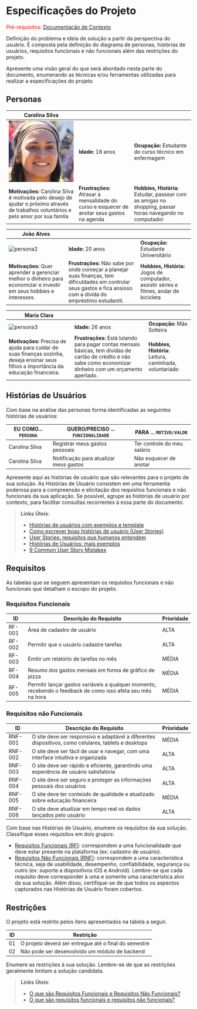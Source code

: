 # Especificações do Projeto

<span style="color:red">Pré-requisitos: <a href="1-Documentação de Contexto.md"> Documentação de Contexto</a></span>

Definição do problema e ideia de solução a partir da perspectiva do usuário. É composta pela definição do  diagrama de personas, histórias de usuários, requisitos funcionais e não funcionais além das restrições do projeto.

Apresente uma visão geral do que será abordado nesta parte do documento, enumerando as técnicas e/ou ferramentas utilizadas para realizar a especificações do projeto

## Personas

| **Carolina Silva** |      |      |
|------------------------------|------|------|
|![persona1](img/persona1.png) | **Idade:** 18 anos  | **Ocupação:** Estudante do curso técnico em enfermagem |
| **Motivações:** Carolina Silva é motivada pelo desejo de ajudar o próximo através de trabalhos voluntários e pelo amor por sua famlía | **Frustrações:** Atrasar a mensalidade do curso e esquecer de anotar seus gastos na agenda | **Hobbies, História:** Estudar, passear com as amigas no shopping, passar horas navegando no computador|

| **João Alves** |      |      |
|------------------------------|------|------|
|![persona2](img/persona2.png) | **Idade:** 20 anos  | **Ocupação:** Estudante Universitário |
| **Motivações:** Quer aprender a gerenciar melhor o dinheiro para economizar e investir em seus hobbies e interesses. | **Frustrações:** Não sabe por onde começar a planejar suas finanças, tem dificuldades em controlar seus gastos e fica ansioso com a dívida do empréstimo estudantil. | **Hobbies, História:** Jogos de computador, assistir séries e filmes, andar de bicicleta|

| **Maria Clara** |      |      |
|------------------------------|------|------|
|![persona3](img/persona3.png) | **Idade:** 26 anos  | **Ocupação:** Mãe Solteira |
| **Motivações:** Precisa de ajuda para cuidar de suas finanças sozinha, deseja ensinar seus filhos a importância da educação financeira. | **Frustrações:** Está lutando para pagar contas mensais básicas, tem dívidas de cartão de crédito e não sabe como economizar dinheiro com um orçamento apertado. | **Hobbies, História:** Leitura, caminhada, voluntariado|

## Histórias de Usuários

Com base na análise das personas forma identificadas as seguintes histórias de usuários:

|EU COMO... `PERSONA`| QUERO/PRECISO ... `FUNCIONALIDADE` |PARA ... `MOTIVO/VALOR`                 |
|--------------------|------------------------------------|----------------------------------------|
|Carolina Silva  | Registrar meus gastos pessoais          | Ter controle do meu salário              |
|Carolina Silva      |      Notificação para atualizar meus gastos            | Não esquecer de anotar |

Apresente aqui as histórias de usuário que são relevantes para o projeto de sua solução. As Histórias de Usuário consistem em uma ferramenta poderosa para a compreensão e elicitação dos requisitos funcionais e não funcionais da sua aplicação. Se possível, agrupe as histórias de usuário por contexto, para facilitar consultas recorrentes à essa parte do documento.

> **Links Úteis**:
> - [Histórias de usuários com exemplos e template](https://www.atlassian.com/br/agile/project-management/user-stories)
> - [Como escrever boas histórias de usuário (User Stories)](https://medium.com/vertice/como-escrever-boas-users-stories-hist%C3%B3rias-de-usu%C3%A1rios-b29c75043fac)
> - [User Stories: requisitos que humanos entendem](https://www.luiztools.com.br/post/user-stories-descricao-de-requisitos-que-humanos-entendem/)
> - [Histórias de Usuários: mais exemplos](https://www.reqview.com/doc/user-stories-example.html)
> - [9 Common User Story Mistakes](https://airfocus.com/blog/user-story-mistakes/)

## Requisitos

As tabelas que se seguem apresentam os requisitos funcionais e não funcionais que detalham o escopo do projeto.

### Requisitos Funcionais

|ID    | Descrição do Requisito  | Prioridade |
|------|-----------------------------------------|----|
|RF-001| Área de cadastro de usuário | ALTA | 
|RF-002| Permitir que o usuário cadastre tarefas | ALTA | 
|RF-003| Emitir um relatório de tarefas no mês   | MÉDIA |
|RF-004| Resumo dos gastos mensais em forma de gráfico de pizza | MÉDIA |
|RF-005| Permitir lançar gastos variáveis a qualquer momento, recebendo o feedback de como isso afeta seu mês na hora | MÉDIA |

### Requisitos não Funcionais

|ID     | Descrição do Requisito  |Prioridade |
|-------|-------------------------|----|
|RNF-001| O site deve ser responsivo e adaptável a diferentes dispositivos, como celulares, tablets e desktops | MÉDIA | 
|RNF-002| O site deve ser fácil de usar e navegar, com uma interface intuitiva e organizada |  ALTA | 
|RNF-003| O site deve ser rápido e eficiente, garantindo uma experiência de usuário satisfatória |  ALTA | 
|RNF-004| O site deve ser seguro e proteger as informações pessoais dos usuários |  ALTA | 
|RNF-005| O site deve ter conteúdo de qualidade e atualizado sobre educação financeira |  MÉDIA | 
|RNF-006| O site deve atualizar em tempo real os dados lançados pelo usuário |  ALTA | 

Com base nas Histórias de Usuário, enumere os requisitos da sua solução. Classifique esses requisitos em dois grupos:

- [Requisitos Funcionais
 (RF)](https://pt.wikipedia.org/wiki/Requisito_funcional):
 correspondem a uma funcionalidade que deve estar presente na
  plataforma (ex: cadastro de usuário).
- [Requisitos Não Funcionais
  (RNF)](https://pt.wikipedia.org/wiki/Requisito_n%C3%A3o_funcional):
  correspondem a uma característica técnica, seja de usabilidade,
  desempenho, confiabilidade, segurança ou outro (ex: suporte a
  dispositivos iOS e Android).
Lembre-se que cada requisito deve corresponder à uma e somente uma
característica alvo da sua solução. Além disso, certifique-se de que
todos os aspectos capturados nas Histórias de Usuário foram cobertos.

## Restrições

O projeto está restrito pelos itens apresentados na tabela a seguir.

|ID| Restrição                                             |
|--|-------------------------------------------------------|
|01| O projeto deverá ser entregue até o final do semestre |
|02| Não pode ser desenvolvido um módulo de backend        |


Enumere as restrições à sua solução. Lembre-se de que as restrições geralmente limitam a solução candidata.

> **Links Úteis**:
> - [O que são Requisitos Funcionais e Requisitos Não Funcionais?](https://codificar.com.br/requisitos-funcionais-nao-funcionais/)
> - [O que são requisitos funcionais e requisitos não funcionais?](https://analisederequisitos.com.br/requisitos-funcionais-e-requisitos-nao-funcionais-o-que-sao/)
